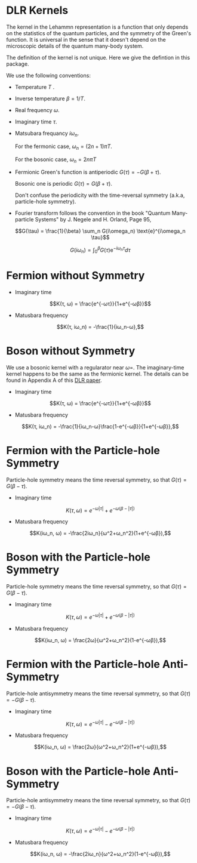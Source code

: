 # DLR Kernels

The kernel in the Lehammn representation is a function that only depends on the statistics of the quantum particles, and the symmetry of the Green's function. It is universal in the sense that it doesn't depend on the microscopic details of the quantum many-body system. 

The definition of the kernel is not unique. Here we give the defintion in this package.

We use the following conventions:
- Temperature $T$ .
- Inverse temperature $\beta= 1/T$.
- Real frequency $\omega$.
- Imaginary time $\tau$.
- Matsubara frequancy $i\omega_n$. 
    
    For the fermonic case, $\omega_n = (2n+1)\pi T$. 

    For the bosonic case,  $\omega_n = 2n\pi T$
- Fermionic Green's function is antiperiodic $G(\tau)=-G(\beta+\tau)$. 

    Bosonic one is periodic $G(\tau)=G(\beta+\tau)$. 
    
    Don't confuse the periodicity with the time-reversal symmetry (a.k.a, particle-hole symmetry). 

- Fourier transform follows the convention in the book "Quantum Many-particle Systems" by J. Negele and H. Orland, Page 95,

```math
G(\tau) = \frac{1}{\beta} \sum_n G(i\omega_n) \text{e}^{i\omega_n \tau}
```

```math
G(i\omega_n) = \int_0^\beta G(\tau) \text{e}^{-i\omega_n \tau} d\tau
```

# Fermion without Symmetry 

- Imaginary time 
```math
K(τ, ω) = \frac{e^{-ωτ}}{1+e^{-ωβ}}
```
- Matusbara frequency 
```math
K(τ, iω_n) = -\frac{1}{iω_n-ω},
```


# Boson without Symmetry 

We use a bosonic kernel with a regularator near $\omega =$. The imaginary-time kernel happens to be the same as the fermionic kernel. The details can be found in Appendix A of this [DLR paper](https://arxiv.org/pdf/2107.13094.pdf). 

- Imaginary time 
```math
K(τ, ω) = \frac{e^{-ωτ}}{1+e^{-ωβ}}
```
- Matusbara frequency 
```math
K(τ, iω_n) = -\frac{1}{iω_n-ω}\frac{1-e^{-ωβ}}{1+e^{-ωβ}},
```

# Fermion with the Particle-hole Symmetry 

Particle-hole symmetry means the time reversal symmetry, so that $G(\tau)=G(\beta-\tau)$.

- Imaginary time
```math
K(τ, ω) = e^{-ω|τ|}+e^{-ω(β-|τ|)}
```
- Matusbara frequency
```math
K(iω_n, ω) = -\frac{2iω_n}{ω^2+ω_n^2}(1+e^{-ωβ}),
```

# Boson with the Particle-hole Symmetry 

Particle-hole symmetry means the time reversal symmetry, so that $G(\tau)=G(\beta-\tau)$.

- Imaginary time
```math
K(τ, ω) = e^{-ω|τ|}+e^{-ω(β-|τ|)}
```
- Matusbara frequency
```math
K(iω_n, ω) = \frac{2ω}{ω^2+ω_n^2}(1-e^{-ωβ}),
```

# Fermion with the Particle-hole Anti-Symmetry 

Particle-hole antisymmetry means the time reversal symmetry, so that $G(\tau)=-G(\beta-\tau)$.

- Imaginary time
```math
K(τ, ω) = e^{-ω|τ|}-e^{-ω(β-|τ|)}
```
- Matusbara frequency
```math
K(iω_n, ω) = \frac{2ω}{ω^2+ω_n^2}(1+e^{-ωβ}),
```

# Boson with the Particle-hole Anti-Symmetry 

Particle-hole antisymmetry means the time reversal symmetry, so that $G(\tau)=-G(\beta-\tau)$.

- Imaginary time
```math
K(τ, ω) = e^{-ω|τ|}-e^{-ω(β-|τ|)}
```
- Matusbara frequency
```math
K(iω_n, ω) = -\frac{2iω_n}{ω^2+ω_n^2}(1-e^{-ωβ}),
```
